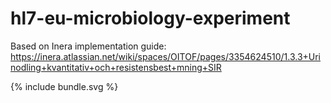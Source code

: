 # hl7-eu-microbiology-experiment

Based on Inera implementation guide: https://inera.atlassian.net/wiki/spaces/OITOF/pages/3354624510/1.3.3+Urinodling+kvantitativ+och+resistensbest+mning+SIR

{% include bundle.svg %}